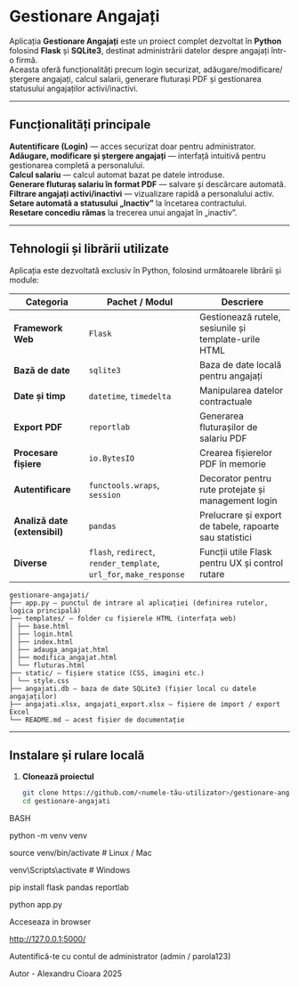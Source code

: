 #  Gestionare Angajați

Aplicația **Gestionare Angajați** este un proiect complet dezvoltat în **Python** folosind **Flask** și **SQLite3**, destinat administrării datelor despre angajați într-o firmă.  
Aceasta oferă funcționalități precum login securizat, adăugare/modificare/ștergere angajați, calcul salarii, generare fluturași PDF și gestionarea statusului angajaților activi/inactivi.

---

##  Funcționalități principale

**Autentificare (Login)** — acces securizat doar pentru administrator.  
**Adăugare, modificare și ștergere angajați** — interfață intuitivă pentru gestionarea completă a personalului.  
**Calcul salariu** — calcul automat bazat pe datele introduse.  
**Generare fluturaș salariu în format PDF** — salvare și descărcare automată.  
**Filtrare angajați activi/inactivi** — vizualizare rapidă a personalului activ.  
**Setare automată a statusului „Inactiv”** la încetarea contractului.  
**Resetare concediu rămas** la trecerea unui angajat în „inactiv”.  

---

##  Tehnologii și librării utilizate

Aplicația este dezvoltată exclusiv în Python, folosind următoarele librării și module:

| Categoria | Pachet / Modul | Descriere |
|------------|----------------|-----------|
| **Framework Web** | `Flask` | Gestionează rutele, sesiunile și template-urile HTML |
| **Bază de date** | `sqlite3` | Baza de date locală pentru angajați |
| **Date și timp** | `datetime`, `timedelta` | Manipularea datelor contractuale |
| **Export PDF** | `reportlab` | Generarea fluturașilor de salariu PDF |
| **Procesare fișiere** | `io.BytesIO` | Crearea fișierelor PDF în memorie |
| **Autentificare** | `functools.wraps`, `session` | Decorator pentru rute protejate și management login |
| **Analiză date (extensibil)** | `pandas` | Prelucrare și export de tabele, rapoarte sau statistici |
| **Diverse** | `flash`, `redirect`, `render_template`, `url_for`, `make_response` | Funcții utile Flask pentru UX și control rutare |

```
gestionare-angajati/
├── app.py — punctul de intrare al aplicației (definirea rutelor, logica principală)
├── templates/ — folder cu fișierele HTML (interfața web)
│ ├── base.html
│ ├── login.html
│ ├── index.html
│ ├── adauga_angajat.html
│ ├── modifica_angajat.html
│ └── fluturas.html
├── static/ — fișiere statice (CSS, imagini etc.)
│ └── style.css
├── angajati.db — baza de date SQLite3 (fișier local cu datele angajaților)
├── angajati.xlsx, angajati_export.xlsx — fișiere de import / export Excel
└── README.md — acest fișier de documentație
```
---

##  Instalare și rulare locală

1. **Clonează proiectul**
   ```bash
   git clone https://github.com/<numele-tău-utilizator>/gestionare-angajati.git
   cd gestionare-angajati

BASH

python -m venv venv

source venv/bin/activate     # Linux / Mac

venv\Scripts\activate        # Windows

pip install flask pandas reportlab

python app.py

Acceseaza in browser

http://127.0.0.1:5000/

Autentifică-te cu contul de administrator (admin / parola123)


Autor - Alexandru Cioara 2025
